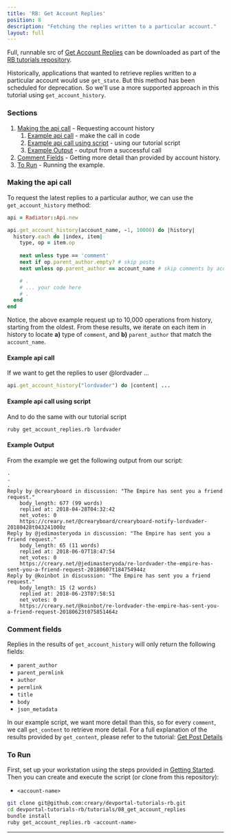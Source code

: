 ```yaml
---
title: 'RB: Get Account Replies'
position: 8
description: "Fetching the replies written to a particular account."
layout: full
---              
```

<span class="fa-pull-left top-of-tutorial-repo-link"><span class="first-word">Full</span>, runnable src of [Get Account Replies](https://github.com/creativechain/crea-api-doc-tutorials-rb/tree/master/tutorials/08_get_account_replies) can be downloaded as part of the [RB tutorials repository](https://github.com/creativechain/crea-api-doc-tutorials-rb).</span>
<br>



Historically, applications that wanted to retrieve replies written to a particular account would use `get_state`.  But this method has been scheduled for deprecation.  So we'll use a more supported approach in this tutorial using `get_account_history`.

### Sections

1. [Making the api call](#making-the-api-call) - Requesting account history
    1. [Example api call](#example-api-call) - make the call in code
    1. [Example api call using script](#example-api-call-using-script) - using our tutorial script
    1. [Example Output](#example-output) - output from a successful call
1. [Comment Fields](#comment-fields) - Getting more detail than provided by account history.
1. [To Run](#to-run) - Running the example.

### Making the api call

To request the latest replies to a particular author, we can use the `get_account_history` method:

```ruby
api = Radiator::Api.new

api.get_account_history(account_name, -1, 10000) do |history|
  history.each do |index, item|
    type, op = item.op
    
    next unless type == 'comment'
    next if op.parent_author.empty? # skip posts
    next unless op.parent_author == account_name # skip comments by account

    # .
    # ... your code here
    # .
  end
end
```

Notice, the above example request up to 10,000 operations from history, starting from the oldest.  From these results, we iterate on each item in history to locate **a)** type of `comment`, and **b)** `parent_author` that match the `account_name`.

#### Example api call

If we want to get the replies to user @lordvader ...

```ruby
api.get_account_history("lordvader") do |content| ...
```

#### Example api call using script

And to do the same with our tutorial script
```bash
ruby get_account_replies.rb lordvader
```

#### Example Output

From the example we get the following output from our script:

```
.
.
.
Reply by @crearyboard in discussion: "The Empire has sent you a friend request."
	body_length: 677 (99 words)
	replied at: 2018-04-28T04:32:42
	net_votes: 0
	https://creary.net/@crearyboard/crearyboard-notify-lordvader-20180428t043241000z
Reply by @jedimasteryoda in discussion: "The Empire has sent you a friend request."
	body_length: 65 (11 words)
	replied at: 2018-06-07T18:47:54
	net_votes: 0
	https://creary.net/@jedimasteryoda/re-lordvader-the-empire-has-sent-you-a-friend-request-20180607t184754944z
Reply by @koinbot in discussion: "The Empire has sent you a friend request."
	body_length: 15 (2 words)
	replied at: 2018-06-23T07:58:51
	net_votes: 0
	https://creary.net/@koinbot/re-lordvader-the-empire-has-sent-you-a-friend-request-20180623t075851464z
```

### Comment fields

Replies in the results of `get_account_history` will only return the following fields:

* `parent_author`
* `parent_permlink`
* `author`
* `permlink`
* `title`
* `body`
* `json_metadata`

In our example script, we want more detail than this, so for every `comment`, we call `get_content` to retrieve more detail.  For a full explanation of the results provided by `get_content`, please refer to the tutorial: [Get Post Details](https://github.com/creativechain/crea-api-doc-tutorials-rb/tree/master/tutorials/05_get_post_details)

### To Run

First, set up your workstation using the steps provided in [Getting Started](https://developers.creaproject.io/tutorials-ruby/getting_started).  Then you can create and execute the script (or clone from this repository):

* `<account-name>`

```bash
git clone git@github.com:creary/devportal-tutorials-rb.git
cd devportal-tutorials-rb/tutorials/08_get_account_replies
bundle install
ruby get_account_replies.rb <account-name>
```


---
